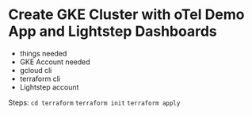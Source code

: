 # Create GKE Cluster with oTel Demo App and Lightstep Dashboards
- things needed 
- GKE Account needed
- gcloud cli
- terraform cli
- Lightstep account

Steps:
`cd terraform`
`terraform init`
`terraform apply` 